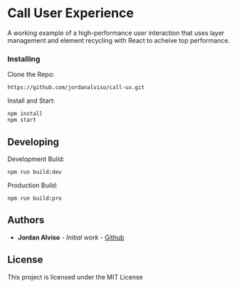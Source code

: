 # Call User Experience

A working example of a high-performance user interaction that uses layer management and element recycling with React to acheive top performance.

### Installing

Clone the Repo:
```
https://github.com/jordanalviso/call-ux.git
```

Install and Start:
```
npm install
npm start
```

## Developing

Development Build:
```
npm run build:dev
```

Production Build:
```
npm run build:pro
```

## Authors

* **Jordan Alviso** - *Initial work* - [Github](https://github.com/jordanalviso)

## License

This project is licensed under the MIT License
